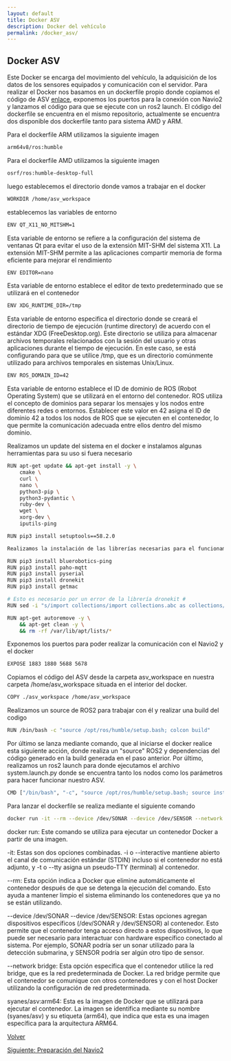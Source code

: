 ```yaml
---
layout: default
title: Docker ASV
description: Docker del vehículo
permalink: /docker_asv/
---
```


## Docker ASV

Este Docker se encarga del movimiento del vehículo, la adquisición de los datos de los sensores equipados y comunicación con el servidor. Para realizar el Docker nos basamos en un dockerfile propio donde copiamos el código de ASV [enlace](https://github.com/derpberk/ASV_Loyola_US), exponemos los puertos para la conexión con Navio2 y lanzamos el código para que se ejecute con un ros2 launch. El código del dockerfile se encuentra en el mismo repositorio, actualmente se encuentra dos disponible dos dockerfile tanto para sistema AMD y ARM.

Para el dockerfile ARM utilizamos la siguiente imagen 
```bash
arm64v8/ros:humble
```

Para el dockerfile AMD utilizamos la siguiente imagen 

```bash
osrf/ros:humble-desktop-full
```
luego establecemos el directorio donde vamos a trabajar en el docker 
```bash
WORKDIR /home/asv_workspace
```
establecemos las variables de entorno
```bash
ENV QT_X11_NO_MITSHM=1
```
Esta variable de entorno se refiere a la configuración del sistema de ventanas Qt para evitar el uso de la extensión MIT-SHM del sistema X11. La extensión MIT-SHM permite a las aplicaciones compartir memoria de forma eficiente para mejorar el rendimiento
```bash
ENV EDITOR=nano
```
Esta variable de entorno establece el editor de texto predeterminado que se utilizará en el contenedor
```bash
ENV XDG_RUNTIME_DIR=/tmp
```
Esta variable de entorno especifica el directorio donde se creará el directorio de tiempo de ejecución (runtime directory) de acuerdo con el estándar XDG (FreeDesktop.org). Este directorio se utiliza para almacenar archivos temporales relacionados con la sesión del usuario y otras aplicaciones durante el tiempo de ejecución. En este caso, se está configurando para que se utilice /tmp, que es un directorio comúnmente utilizado para archivos temporales en sistemas Unix/Linux.
```bash
ENV ROS_DOMAIN_ID=42
```
 Esta variable de entorno establece el ID de dominio de ROS (Robot Operating System) que se utilizará en el entorno del contenedor. ROS utiliza el concepto de dominios para separar los mensajes y los nodos entre diferentes redes o entornos. Establecer este valor en 42 asigna el ID de dominio 42 a todos los nodos de ROS que se ejecuten en el contenedor, lo que permite la comunicación adecuada entre ellos dentro del mismo dominio.

Realizamos un update del sistema en el docker e instalamos algunas herramientas para su uso si fuera necesario
```bash
RUN apt-get update && apt-get install -y \
    cmake \
    curl \
    nano \
    python3-pip \
    python3-pydantic \
    ruby-dev \
    wget \
    xorg-dev \
    iputils-ping 

RUN pip3 install setuptools==58.2.0

Realizamos la instalación de las librerías necesarias para el funcionamiento de los códigos de los nodos

RUN pip3 install bluerobotics-ping 
RUN pip3 install paho-mqtt
RUN pip3 install pyserial
RUN pip3 install dronekit
RUN pip3 install getmac

# Esto es necesario por un error de la librería dronekit #
RUN sed -i "s/import collections/import collections.abc as collections/g" /usr/local/lib/python3.10/dist-packages/dronekit/__init__.py

RUN apt-get autoremove -y \
    && apt-get clean -y \
    && rm -rf /var/lib/apt/lists/*
```
Exponemos los puertos para poder realizar la comunicación con el Navio2 y el docker
```bash
EXPOSE 1883 1880 5688 5678
```
Copiamos el código del ASV desde la carpeta asv_workspace en nuestra carpeta /home/asv_workspace situada en el interior del docker.
```bash
COPY ./asv_workspace /home/asv_workspace
```
Realizamos un source de ROS2 para trabajar con él y realizar una build del codigo
```bash
RUN /bin/bash -c "source /opt/ros/humble/setup.bash; colcon build"
```
Por último se lanza mediante comando, que al iniciarse el docker realice esta siguiente acción, donde realiza un "source" ROS2 y dependencias del código generado en la build generada en el paso anterior. Por último, realizamos un ros2 launch para donde ejecutamos el archivo system.launch.py donde se encuentra tanto los nodos como los parámetros para hacer funcionar nuestro ASV.
```bash
CMD ["/bin/bash", "-c", "source /opt/ros/humble/setup.bash; source install/setup.bash; ros2 launch asv_loyola_us system.launch.py"]
```

Para lanzar el dockerfile se realiza mediante el siguiente comando
```bash
docker run -it --rm --device /dev/SONAR --device /dev/SENSOR --network bridge syanes/asv:arm64
```
docker run: Este comando se utiliza para ejecutar un contenedor Docker a partir de una imagen.

-it: Estas son dos opciones combinadas. -i o --interactive mantiene abierto el canal de comunicación estándar (STDIN) incluso si el contenedor no está adjunto, y -t o --tty asigna un pseudo-TTY (terminal) al contenedor.

--rm: Esta opción indica a Docker que elimine automáticamente el contenedor después de que se detenga la ejecución del comando. Esto ayuda a mantener limpio el sistema eliminando los contenedores que ya no se están utilizando.

--device /dev/SONAR --device /dev/SENSOR: Estas opciones agregan dispositivos específicos (/dev/SONAR y /dev/SENSOR) al contenedor. Esto permite que el contenedor tenga acceso directo a estos dispositivos, lo que puede ser necesario para interactuar con hardware específico conectado al sistema. Por ejemplo, SONAR podría ser un sonar utilizado para la detección submarina, y SENSOR podría ser algún otro tipo de sensor.

--network bridge: Esta opción especifica que el contenedor utilice la red bridge, que es la red predeterminada de Docker. La red bridge permite que el contenedor se comunique con otros contenedores y con el host Docker utilizando la configuración de red predeterminada.

syanes/asv:arm64: Esta es la imagen de Docker que se utilizará para ejecutar el contenedor. La imagen se identifica mediante su nombre (syanes/asv) y su etiqueta (arm64), que indica que esta es una imagen específica para la arquitectura ARM64.

 [Volver](../)   

 [Siguiente: Preparación del Navio2](/ASV_Loyola_US/docker_zed/)